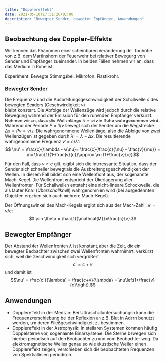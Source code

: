```yaml
---
title: "Dopplereffekt"
date: 2021-05-10T17:31:26+02:00
description: "Bewegter Sender, bewegter Empfänger, Anwendungen"
---
```


## Beobachtung des Doppler-Effekts
Wir kennen das Phänomen einer scheinbaren Veränderung der Tonhöhe
von z.B. dem Martinshorn der Feuerwehr bei relativer Bewegung von Sender und
Empfänger zueinander. In beiden Fällen nehmen wir an, dass 
das Medium in Ruhe ist.

Experiment: Bewegte Stimmgabel. Mikrofon. Plastikrohr. 
### Bewegter Sender
Die Frequenz $\nu$ und die Ausbreitungsgeschwindigkeit 
der Schallwelle $c$ des bewegten Senders (Geschwindigkeit $v$)  
bleibt konstant. Die Abfolge der Wellenzüge wird
jedoch durch die relative Bewegung während der Emission für den 
ruhenden Empfänger verkürzt. Nehmen wir
an, dass die Wellenlänge $\lambda = c/\nu$ in Ruhe wahrgenommen wird. 
Während der Periode $P=1/\nu$  bewegt sich der Sender um die Wegstrecke
$\Delta x = Pv = v/\nu$. Die wahrgenommene Wellenlänge, also die 
Abfolge von zwei Wellenzügen ist gegeben durch $\lambda' = \lambda - \Delta x.$
Die resultierende wahrgenommene Frequenz $\nu'=c/\lambda'$:
$$ \nu' = \frac{c}{\lambda - v/\nu}= \frac{c}{\frac{c}{\nu} - \frac{v}{\nu}} 
  = \nu \frac{1}{1-\frac{v}{c}}\approx \nu (1+\frac{v}{c}).$$

Für den Fall, dass $v\ge c$ gilt, ergibt sich die interessante Situation, dass
der Sender sich schneller bewegt als die Ausbreitungsgeschwindigkeit der 
Wellen. In diesem Fall bildet sich eine Wellenfront aus, der sogenannte Mach-Kegel.
Die Wellenfront entspricht der Überlagerung aller Wellenfronten. Für Schallwellen
entsteht eine nicht-lineare Schockwelle, die als lauter Knall (_Überschallknall_)
wahrgenommen wird (bei ausgedehnten Objekten ergeben sich auch mehrere Mach-Kegel).

Der Öffnungswinkel des Mach-Kegels ergibt sich aus der Mach-Zahl $\mathcal{M}=v/c$:
$$ \sin \theta = \frac{1}{\mathcal{M}}=\frac{c}{v}.$$

## Bewegter Empfänger
Der Abstand der Wellenfronten $\lambda$ ist konstant, aber die Zeit, die ein bewegter
Beobachter zwischen zwei Wellenfronten wahrnimmt, verkürzt sich, weil die
Geschwindigkeit sich vergrößert:
$$c' = c + v$$
und damit ist 
$$\nu' = \frac{c'}{\lambda} = \frac{c+v}{\lambda} = \nu\left(1+\frac{v}{c}\right).$$

## Anwendungen
   * Dopplereffekt in der Medizin: Bei Ultraschalluntersuchungen kann die Frequenzverschiebung bei der Reflexion an z.B. Blut in Adern benutzt werden, um deren 
Fließgeschwindigkeit zu bestimmen.
   * Dopplereffekt in der Astrophysik: In stellaren Systemen kommen häufig Doppelsterne vor, sogenannte Binärsysteme. Die Sterne bewegen sich hierbei periodisch auf den Beobachter zu und vom Beobachter weg. Da elektromagnetische Wellen genau so wie akustische Wellen einen Dopplereffekt zeigen, verschieben sich die beobachteten Frequenzen 
von Spektrallinien periodisch. 
  

